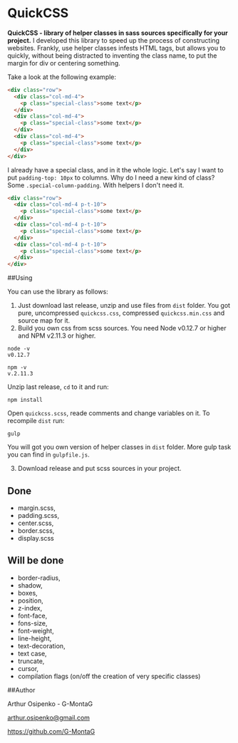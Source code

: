 # QuickCSS

**QuickCSS - library of helper classes in sass sources specifically for your project.**
I developed this library to speed up the process of constructing websites. 
Frankly, use helper classes infests HTML tags, 
but allows you to quickly, without being distracted to inventing the class name, 
to put the margin for div or centering something. 

Take a look at the following example: 

```html
<div class="row">
  <div class="col-md-4">
    <p class="special-class">some text</p>
  </div>
  <div class="col-md-4">
    <p class="special-class">some text</p>
  </div>
  <div class="col-md-4">
    <p class="special-class">some text</p>
  </div>
</div>
```

I already have a special class, and in it the whole logic. 
Let's say I want to put ``padding-top: 10px`` to columns. Why do I need a new kind of class? Some ``.special-column-padding``.
With helpers I don't need it.

```html
<div class="row">
  <div class="col-md-4 p-t-10">
    <p class="special-class">some text</p>
  </div>
  <div class="col-md-4 p-t-10">
    <p class="special-class">some text</p>
  </div>
  <div class="col-md-4 p-t-10">
    <p class="special-class">some text</p>
  </div>
</div>
```

##Using

You can use the library as follows:

1. Just download last release, unzip and use files from ``dist`` folder.
   You got pure, uncompressed ``quickcss.css``, compressed ``quickcss.min.css`` and source map for it.
2. Build you own css from scss sources. You need Node v0.12.7 or higher and NPM v2.11.3 or higher.

  ```
  node -v
  v0.12.7
  
  npm -v
  v.2.11.3
  ```
  Unzip last release, ``cd`` to it and run:

  ```
  npm install
  ```
  Open ``quickcss.scss``, reade comments and change variables on it. To recompile ``dist`` run:
  
  ```
  gulp
  ```
  
  You will got you own version of helper classes in ``dist`` folder. More gulp task you can find in ``gulpfile.js``.

3. Download release and put scss sources in your project. 

## Done

- margin.scss,
- padding.scss,
- center.scss,
- border.scss,
- display.scss

## Will be done

- border-radius,
- shadow,
- boxes,
- position,
- z-index,
- font-face,
- fons-size,
- font-weight,
- line-height,
- text-decoration,
- text case,
- truncate,
- cursor,
- compilation flags (on/off the creation of very specific classes)

##Author

Arthur Osipenko - G-MontaG

arthur.osipenko@gmail.com

https://github.com/G-MontaG

